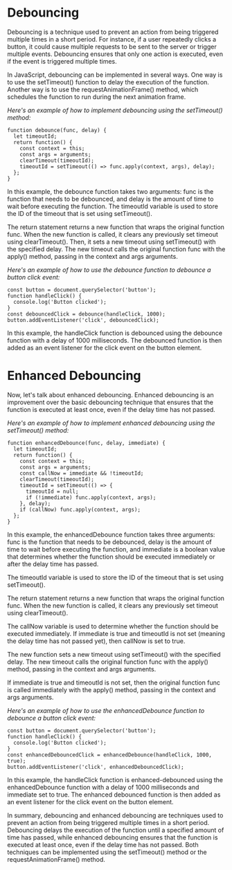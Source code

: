 # Debouncing

Debouncing is a technique used to prevent an action from being triggered multiple times in a short period. For instance, if a user repeatedly clicks a button, it could cause multiple requests to be sent to the server or trigger multiple events. Debouncing ensures that only one action is executed, even if the event is triggered multiple times.

In JavaScript, debouncing can be implemented in several ways. One way is to use the setTimeout() function to delay the execution of the function. Another way is to use the requestAnimationFrame() method, which schedules the function to run during the next animation frame.

*Here's an example of how to implement debouncing using the setTimeout() method:*

```
function debounce(func, delay) {
  let timeoutId;
  return function() {
    const context = this;
    const args = arguments;
    clearTimeout(timeoutId);
    timeoutId = setTimeout(() => func.apply(context, args), delay);
  };
}
```

In this example, the debounce function takes two arguments: func is the function that needs to be debounced, and delay is the amount of time to wait before executing the function. The timeoutId variable is used to store the ID of the timeout that is set using setTimeout().

The return statement returns a new function that wraps the original function func. When the new function is called, it clears any previously set timeout using clearTimeout(). Then, it sets a new timeout using setTimeout() with the specified delay. The new timeout calls the original function func with the apply() method, passing in the context and args arguments.

*Here's an example of how to use the debounce function to debounce a button click event:*

```
const button = document.querySelector('button');
function handleClick() {
  console.log('Button clicked');
}
const debouncedClick = debounce(handleClick, 1000);
button.addEventListener('click', debouncedClick);
```

In this example, the handleClick function is debounced using the debounce function with a delay of 1000 milliseconds. The debounced function is then added as an event listener for the click event on the button element.

# Enhanced Debouncing

Now, let's talk about enhanced debouncing. Enhanced debouncing is an improvement over the basic debouncing technique that ensures that the function is executed at least once, even if the delay time has not passed.

*Here's an example of how to implement enhanced debouncing using the setTimeout() method:*

```
function enhancedDebounce(func, delay, immediate) {
  let timeoutId;
  return function() {
    const context = this;
    const args = arguments;
    const callNow = immediate && !timeoutId;
    clearTimeout(timeoutId);
    timeoutId = setTimeout(() => {
      timeoutId = null;
      if (!immediate) func.apply(context, args);
    }, delay);
    if (callNow) func.apply(context, args);
  };
}
```
In this example, the enhancedDebounce function takes three arguments: func is the function that needs to be debounced, delay is the amount of time to wait before executing the function, and immediate is a boolean value that determines whether the function should be executed immediately or after the delay time has passed.

The timeoutId variable is used to store the ID of the timeout that is set using setTimeout().

The return statement returns a new function that wraps the original function func. When the new function is called, it clears any previously set timeout using clearTimeout().

The callNow variable is used to determine whether the function should be executed immediately. If immediate is true and timeoutId is not set (meaning the delay time has not passed yet), then callNow is set to true.

The new function sets a new timeout using setTimeout() with the specified delay. The new timeout calls the original function func with the apply() method, passing in the context and args arguments.

If immediate is true and timeoutId is not set, then the original function func is called immediately with the apply() method, passing in the context and args arguments.

*Here's an example of how to use the enhancedDebounce function to debounce a button click event:*

```
const button = document.querySelector('button');
function handleClick() {
  console.log('Button clicked');
}
const enhancedDebouncedClick = enhancedDebounce(handleClick, 1000, true);
button.addEventListener('click', enhancedDebouncedClick);
```

In this example, the handleClick function is enhanced-debounced using the enhancedDebounce function with a delay of 1000 milliseconds and immediate set to true. The enhanced debounced function is then added as an event listener for the click event on the button element.

In summary, debouncing and enhanced debouncing are techniques used to prevent an action from being triggered multiple times in a short period. Debouncing delays the execution of the function until a specified amount of time has passed, while enhanced debouncing ensures that the function is executed at least once, even if the delay time has not passed. Both techniques can be implemented using the setTimeout() method or the requestAnimationFrame() method.